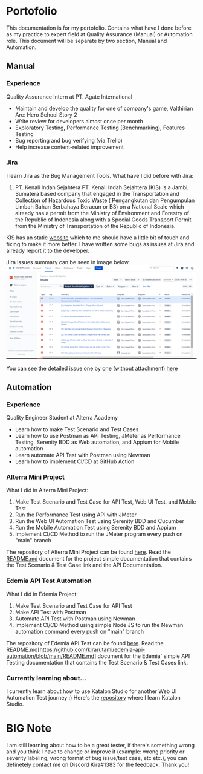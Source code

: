 # Portofolio
This documentation is for my portofolio. Contains what have I done before as my practice to expert field at Quality Assurance (Manual) or Automation role. This document will be separate by two section, Manual and Automation.

## Manual

### Experience
Quality Assurance Intern at PT. Agate International
- Maintain and develop the quality for one of company's game, Valthirian Arc: Hero School Story 2
- Write review for developers almost once per month
- Exploratory Testing, Performance Testing (Benchmarking), Features Testing
- Bug reporting and bug verifying (via Trello)
- Help increase content-related improvement

### Jira 
I learn Jira as the Bug Management Tools. What have I did before with Jira:

1. PT. Kenali Indah Sejahtera
PT. Kenali Indah Sejahtera (KIS) is a Jambi, Sumatera based company that engaged in the Transportation and Collection of Hazardous Toxic Waste ( Pengangkutan dan Pengumpulan Limbah Bahan Berbahaya Beracun or B3) on a National Scale which already has a permit from the Ministry of Environment and Forestry of the Republic of Indonesia along with a Special Goods Transport Permit from the Ministry of Transportation of the Republic of Indonesia.

KIS has an static [website](https://kenaliindahsejahtera.com) which to me should have a little bit of touch and fixing to make it more better. I have written some bugs as issues at Jira and already report it to the developer.

Jira issues summary can be seen in image below.
![Jira-KIS](/manual/pt-kenali-indah-sejahtera/issue-summary.png)

You can see the detailed issue one by one (without attachment) [here](https://github.com/kirarutami/practice-makes-perfect/blob/main/manual/pt-kenali-indah-sejahtera/complete-KIS-issues.pdf)

## Automation

### Experience 
Quality Engineer Student at Alterra Academy
- Learn how to make Test Scenario and Test Cases
- Learn how to use Postman as API Testing, JMeter as Performance Testing, Serenity BDD as Web automation, and Appium for Mobile automation 
- Learn automate API Test with Postman using Newman
- Learn how to implement CI/CD at GitHub Action

### Alterra Mini Project
What I did in Alterra Mini Project:
1. Make Test Scenario and Test Case for API Test, Web UI Test, and Mobile Test
2. Run the Performance Test using API with JMeter
3. Run the Web UI Automation Test using Serenity BDD and Cucumber
4. Run the Mobile Automation Test using Serenity BDD and Appium
5. Implement CI/CD Method to run the JMeter program every push on "main" branch

The repository of Alterra Mini Project can be found [here](https://github.com/kirarutami/alterra-mini-project). Read the [README.md](https://github.com/kirarutami/alterra-mini-project/blob/main/README.md) document for the project simple documentation that contains the Test Scenario & Test Case link and the API Documentation.

### Edemia API Test Automation
What I did in Edemia Project:
1. Make Test Scenario and Test Case for API Test
2. Make API Test with Postman
3. Automate API Test with Postman using Newman
4. Implement CI/CD Method using simple Node JS to run the Newman automation command every push on "main" branch

The repository of Edemia API Test can be found [here](https://github.com/kirarutami/edemia-api-automation). Read the README.md[https://github.com/kirarutami/edemia-api-automation/blob/main/README.md] document for the Edemia' simple API Testing documentation that contains the Test Scenario & Test Cases link.

### Currently learning about...
I currently learn about how to use Katalon Studio for another Web UI Automation Test journey :) Here's the [repository](https://github.com/kirarutami/katalon-practice) where I learn Katalon Studio.

# BIG Note
I am still learning about how to be a great tester, if there's something wrong and you think I have to change or improve it (example: wrong priority or severity labeling, wrong format of bug issue/test case, etc etc.), you can definetely contact me on Discord Kira#1383 for the feedback. Thank you!

